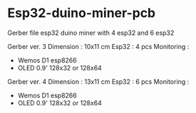 # Esp32-duino-miner-pcb
Gerber file esp32 duino miner with 4 esp32 and 6 esp32

Gerber ver. 3
Dimension : 10x11 cm
Esp32 : 4 pcs
Monitoring : 
  - Wemos D1 esp8266 
  - OLED 0.9' 128x32 or 128x64

Gerber ver. 4
Dimension : 13x11 cm
Esp32 : 6 pcs
Monitoring : 
  - Wemos D1 esp8266 
  - OLED 0.9' 128x32 or 128x64
